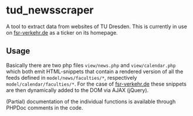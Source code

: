 tud_newsscraper
===============

A tool to extract data from websites of TU Dresden. This is currently in use on [fsr-verkehr.de](http://www.fsr-verkehr.de/) as a ticker on its homepage.


Usage
-----

Basically there are two php files `view/news.php` and `view/calendar.php` which both emit HTML-snippets that contain a rendered version of all the feeds defined in `model/news/faculties/*`, respectively `model/calendar/faculties/*`. For the case of [fsr-verkehr.de](http://www.fsr-verkehr.de/) these snippets are then dynamically added to the DOM via AJAX (jQuery).

(Partial) documentation of the individual functions is available through PHPDoc comments in the code.
